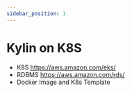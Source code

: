 ```yaml
---
sidebar_position: 1
---
```


# Kylin on K8S

- K8S https://aws.amazon.com/eks/
- RDBMS https://aws.amazon.com/rds/
- Docker Image and K8s Template
